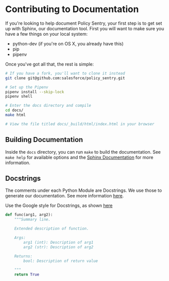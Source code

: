 Contributing to Documentation
=============================

If you're looking to help document Policy Sentry, your first step is to
get set up with Sphinx, our documentation tool. First you will want to
make sure you have a few things on your local system:

-   python-dev (if you're on OS X, you already have this)
-   pip
-   pipenv

Once you've got all that, the rest is simple:

```bash
# If you have a fork, you'll want to clone it instead
git clone git@github.com:salesforce/policy_sentry.git

# Set up the Pipenv
pipenv install --skip-lock
pipenv shell

# Enter the docs directory and compile
cd docs/
make html

# View the file titled docs/_build/html/index.html in your browser
```

Building Documentation
----------------------

Inside the `docs` directory, you can run `make` to build the
documentation. See `make help` for available options and the [Sphinx
Documentation](http://sphinx-doc.org/contents.html) for more
information.

Docstrings
----------

The comments under each Python Module are Docstrings. We use those to
generate our documentation. See more information [here](https://sphinx-rtd-tutorial.readthedocs.io/en/latest/build-the-docs.html#generating-documentation-from-docstrings).

Use the Google style for Docstrings, as shown [here](http://www.sphinx-doc.org/en/master/usage/extensions/napoleon.html#google-vs-numpy)

```python
def func(arg1, arg2):
    """Summary line.

    Extended description of function.

    Args:
        arg1 (int): Description of arg1
        arg2 (str): Description of arg2

    Returns:
        bool: Description of return value

    """
    return True
```
